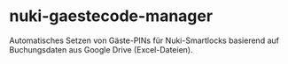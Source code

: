 # nuki-gaestecode-manager
Automatisches Setzen von Gäste-PINs für Nuki-Smartlocks basierend auf Buchungsdaten aus Google Drive (Excel-Dateien).
